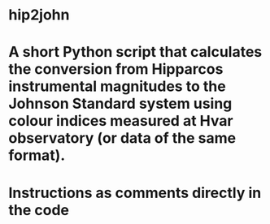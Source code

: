 # hip2john
# A short Python script that calculates the conversion from Hipparcos instrumental magnitudes to the Johnson Standard system using colour indices measured at Hvar observatory (or data of the same format).
# Instructions as comments directly in the code
